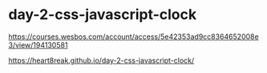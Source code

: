 # day-2-css-javascript-clock
https://courses.wesbos.com/account/access/5e42353ad9cc8364652008e3/view/194130581


https://heart8reak.github.io/day-2-css-javascript-clock/
